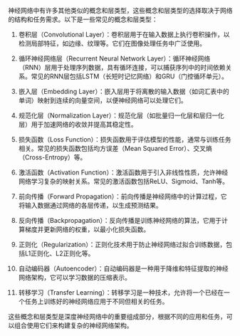 神经网络中有许多其他类似的概念和层类型，这些概念和层类型的选择取决于网络的结构和任务需求。以下是一些常见的概念和层类型：

1. 卷积层（Convolutional Layer）：卷积层用于在输入数据上执行卷积操作，以检测局部特征，如边缘、纹理等。它们在图像处理任务中广泛使用。

2. 循环神经网络层（Recurrent Neural Network Layer）：循环神经网络（RNN）层用于处理序列数据，具有循环连接，可以捕获序列中的时间依赖关系。常见的RNN层包括LSTM（长短时记忆网络）和GRU（门控循环单元）。

3. 嵌入层（Embedding Layer）：嵌入层用于将离散的输入数据（如词汇表中的单词）映射到连续的向量空间，以便神经网络可以处理它们。

4. 规范化层（Normalization Layer）：规范化层（如批量归一化层和层归一化层）用于加速网络的收敛并提高其稳定性。

5. 损失函数（Loss Function）：损失函数用于评估模型的性能，通常与训练任务相关。常见的损失函数包括均方误差（Mean Squared Error）、交叉熵（Cross-Entropy）等。

6. 激活函数（Activation Function）：激活函数用于引入非线性性质，允许神经网络学习复杂的映射关系。常见的激活函数包括ReLU、Sigmoid、Tanh等。

7. 前向传播（Forward Propagation）：前向传播是神经网络中的计算过程，它将输入数据通过网络的各层传递，以生成预测结果。

8. 反向传播（Backpropagation）：反向传播是训练神经网络的算法，它用于计算梯度并更新网络的权重，以最小化损失函数。

9. 正则化（Regularization）：正则化技术用于防止神经网络过拟合训练数据，包括L1正则化、L2正则化等。

10. 自动编码器（Autoencoder）：自动编码器是一种用于降维和特征提取的神经网络架构，它可以学习数据的压缩表示。

11. 转移学习（Transfer Learning）：转移学习是一种技术，允许将一个已经在一个任务上训练好的神经网络应用于不同但相关的任务。

这些概念和层类型是深度神经网络中的重要组成部分，根据不同的应用和任务，可以组合使用它们来构建复杂的神经网络架构。